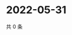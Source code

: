 # 2022-05-31

共 0 条

<!-- BEGIN WEIBO -->
<!-- 最后更新时间 Tue May 31 2022 02:19:50 GMT+0800 (China Standard Time) -->

<!-- END WEIBO -->
